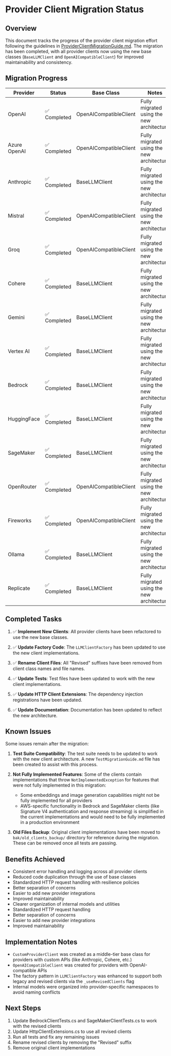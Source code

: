 # Provider Client Migration Status

## Overview

This document tracks the progress of the provider client migration effort following the guidelines in [ProviderClientMigrationGuide.md](./ProviderClientMigrationGuide.md). The migration has been completed, with all provider clients now using the new base classes (`BaseLLMClient` and `OpenAICompatibleClient`) for improved maintainability and consistency.

## Migration Progress

| Provider | Status | Base Class | Notes |
|----------|--------|------------|-------|
| OpenAI | ✅ Completed | OpenAICompatibleClient | Fully migrated using the new architecture |
| Azure OpenAI | ✅ Completed | OpenAICompatibleClient | Fully migrated using the new architecture |
| Anthropic | ✅ Completed | BaseLLMClient | Fully migrated using the new architecture |
| Mistral | ✅ Completed | OpenAICompatibleClient | Fully migrated using the new architecture |
| Groq | ✅ Completed | OpenAICompatibleClient | Fully migrated using the new architecture |
| Cohere | ✅ Completed | BaseLLMClient | Fully migrated using the new architecture |
| Gemini | ✅ Completed | BaseLLMClient | Fully migrated using the new architecture |
| Vertex AI | ✅ Completed | BaseLLMClient | Fully migrated using the new architecture |
| Bedrock | ✅ Completed | BaseLLMClient | Fully migrated using the new architecture |
| HuggingFace | ✅ Completed | BaseLLMClient | Fully migrated using the new architecture |
| SageMaker | ✅ Completed | BaseLLMClient | Fully migrated using the new architecture |
| OpenRouter | ✅ Completed | OpenAICompatibleClient | Fully migrated using the new architecture |
| Fireworks | ✅ Completed | OpenAICompatibleClient | Fully migrated using the new architecture |
| Ollama | ✅ Completed | BaseLLMClient | Fully migrated using the new architecture |
| Replicate | ✅ Completed | BaseLLMClient | Fully migrated using the new architecture |

## Completed Tasks

1. ✅ **Implement New Clients**: All provider clients have been refactored to use the new base classes.

2. ✅ **Update Factory Code**: The `LLMClientFactory` has been updated to use the new client implementations.

3. ✅ **Rename Client Files**: All "Revised" suffixes have been removed from client class names and file names.

4. ✅ **Update Tests**: Test files have been updated to work with the new client implementations.

5. ✅ **Update HTTP Client Extensions**: The dependency injection registrations have been updated.

6. ✅ **Update Documentation**: Documentation has been updated to reflect the new architecture.

## Known Issues

Some issues remain after the migration:

1. **Test Suite Compatibility**: The test suite needs to be updated to work with the new client architecture. A new `TestMigrationGuide.md` file has been created to assist with this process.

2. **Not Fully Implemented Features**: Some of the clients contain implementations that throw `NotImplementedException` for features that were not fully implemented in this migration:
   - Some embeddings and image generation capabilities might not be fully implemented for all providers
   - AWS-specific functionality in Bedrock and SageMaker clients (like Signature V4 authentication and response streaming) is simplified in the current implementations and would need to be fully implemented in a production environment

3. **Old Files Backup**: Original client implementations have been moved to `bak/old_clients_backup/` directory for reference during the migration. These can be removed once all tests are passing.

## Benefits Achieved

- Consistent error handling and logging across all provider clients
- Reduced code duplication through the use of base classes
- Standardized HTTP request handling with resilience policies
- Better separation of concerns
- Easier to add new provider integrations
- Improved maintainability
- Clearer organization of internal models and utilities
- Standardized HTTP request handling
- Better separation of concerns
- Easier to add new provider integrations
- Improved maintainability

## Implementation Notes

- `CustomProviderClient` was created as a middle-tier base class for providers with custom APIs (like Anthropic, Cohere, etc.)
- `OpenAICompatibleClient` was created for providers with OpenAI-compatible APIs
- The factory pattern in `LLMClientFactory` was enhanced to support both legacy and revised clients via the `_useRevisedClients` flag
- Internal models were organized into provider-specific namespaces to avoid naming conflicts

## Next Steps

1. Update BedrockClientTests.cs and SageMakerClientTests.cs to work with the revised clients
2. Update HttpClientExtensions.cs to use all revised clients
3. Run all tests and fix any remaining issues
4. Rename revised clients by removing the "Revised" suffix
5. Remove original client implementations